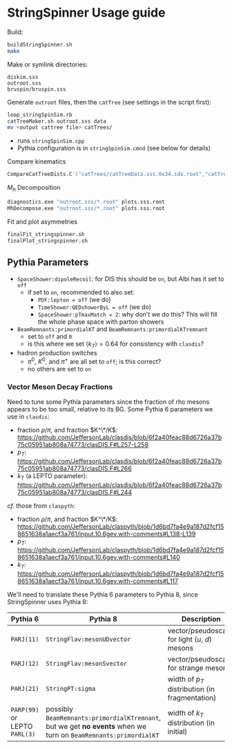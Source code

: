 # StringSpinner Usage guide

Build:
```bash
buildStringSpinner.sh
make
```

Make or symlink directories:
```
diskim.sss
outroot.sss
bruspin/bruspin.sss
```

Generate `outroot` files, then the `catTree` (see settings in the script first):
```bash
loop_stringSpinSim.rb
catTreeMaker.sh outroot.sss data
mv <output cattree file> catTrees/
```
- runs `stringSpinSim.cpp`
- Pythia configuration is in `stringSpinSim.cmnd` (see below for details)

Compare kinematics
```bash
CompareCatTreeDists.C'("catTrees/catTreeData.sss.0x34.idx.root","catTrees/catTreeData.rga.pm.bibending.all.idx.root")'
```

$M_h$ Decomposition
```bash
diagnostics.exe "outroot.sss/*.root" plots.sss.root
MhDecompose.exe "outroot.sss/*.root" plots.sss.root
```

Fit and plot asymmetries
```bash
finalFit_stringspinner.sh
finalPlot_stringspinner.sh
```


## Pythia Parameters

- `SpaceShower:dipoleRecoil`: for DIS this should be `on`, but Albi has it set to `off`
  - if set to `on`, recommended to also set:
    - `PDF:lepton = off` (we do)
    - `TimeShower:QEDshowerByL = off` (we do)
    - `SpaceShower:pTmaxMatch = 2`: why don't we do this? This will fill the whole phase space with parton showers
- `BeamRemnants:primordialKT` and `BeamRemnants:primordialKTremnant`
  - set to `off` and `0`
  - is this where we set $\langle k_T \rangle = 0.64$ for consistency with `clasdis`?
- hadron production switches
  - $\pi^0$, $K^0$, and $\pi^+$ are all set to `off`; is this correct?
  - no others are set to `on`

### Vector Meson Decay Fractions

Need to tune some Pythia parameters since the fraction of rho mesons appears to be too small, relative to its BG. Some Pythia 6 parameters we use in `clasdis`:
- fraction $\rho/\pi$, and fraction $K^\*/K$: <https://github.com/JeffersonLab/clasdis/blob/6f2a40feac88d6726a37b75c05951ab808a74773/clasDIS.F#L257-L258>
- $p_T$: <https://github.com/JeffersonLab/clasdis/blob/6f2a40feac88d6726a37b75c05951ab808a74773/clasDIS.F#L266>
- $k_T$ (a LEPTO parameter): <https://github.com/JeffersonLab/clasdis/blob/6f2a40feac88d6726a37b75c05951ab808a74773/clasDIS.F#L244>

_cf._ those from `claspyth`:
- fraction $\rho/\pi$, and fraction $K^\*/K$: <https://github.com/JeffersonLab/claspyth/blob/1d6bd7fa4e9a187d2fcf158651638a1aecf3a761/input.10.6gev.with-comments#L138-L139>
- $p_T$: <https://github.com/JeffersonLab/claspyth/blob/1d6bd7fa4e9a187d2fcf158651638a1aecf3a761/input.10.6gev.with-comments#L140>
- $k_T$: <https://github.com/JeffersonLab/claspyth/blob/1d6bd7fa4e9a187d2fcf158651638a1aecf3a761/input.10.6gev.with-comments#L117>

We'll need to translate these Pythia 6 parameters to Pythia 8, since StringSpinner uses Pythia 8:

| Pythia 6                      | Pythia 8                                    | Description                                     |
| ---                           | ---                                         | ---                                             |
| `PARJ(11)`                    | `StringFlav:mesonUDvector`                  | vector/pseudoscalar for light ($u$, $d$) mesons |
| `PARJ(12)`                    | `StringFlav:mesonSvector`                   | vector/pseudoscalar for strange mesons          |
| `PARJ(21)`                    | `StringPT:sigma`                            | width of $p_T$ distribution (in fragmentation)  |
| `PARP(99)` or LEPTO `PARL(3)` | possibly `BeamRemnants:primordialKTremnant`, but we get **no events** when we turn on `BeamRemnants:primordialKT` | width of $k_T$ distribution (in initial)        |
